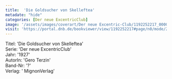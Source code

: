 ```yaml
---
title:  'Die Goldsucher von Skelleftea'
metadate: "hide"
categories: [Der neue ExcentricClub]
image: '/assets/images/coverart/Der neue Excentric-Club/1192252217_00000010.jpg'
visit: 'https://portal.dnb.de/bookviewer/view/1192252217#page/n0/mode/2up'
---
```

Titel: 'Die Goldsucher von Skelleftea' <br>
Serie: 'Der neue ExcentricClub' <br>
Jahr: '1927' <br>
AutorIn: 'Gero Terzin' <br>
Band-Nr: '?' <br>
Verlag: ' MignonVerlag'
